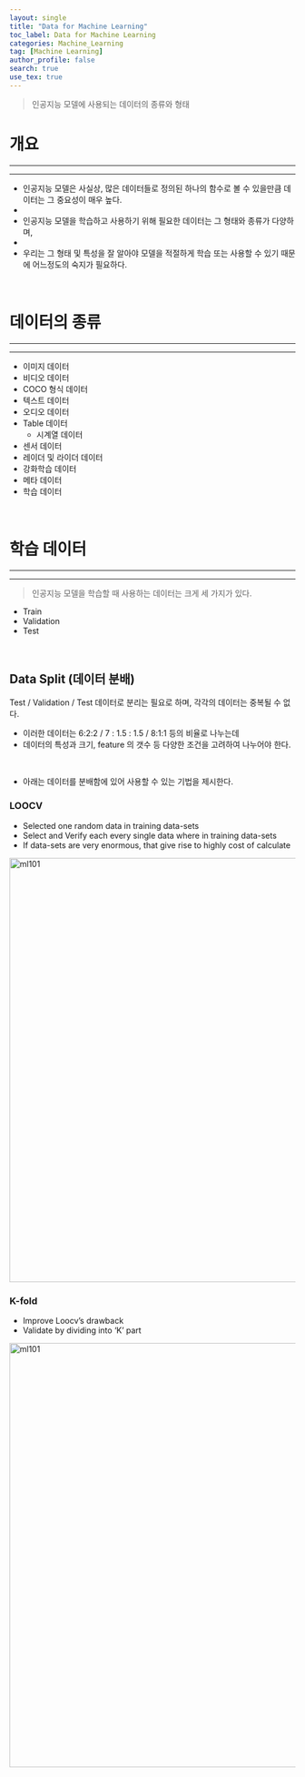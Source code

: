 ```yaml
---
layout: single
title: "Data for Machine Learning"
toc_label: Data for Machine Learning
categories: Machine_Learning
tag: [Machine Learning]
author_profile: false
search: true
use_tex: true
---
```


> 인공지능 모델에 사용되는 데이터의 종류와 형태

# 개요

<hr>
<Hr>

- 인공지능 모델은 사실상, 많은 데이터들로 정의된 하나의 함수로 볼 수 있을만큼 데이터는 그 중요성이 매우 높다.  
- 
- 인공지능 모델을 학습하고 사용하기 위해 필요한 데이터는 그 형태와 종류가 다양하며,
- 
- 우리는 그 형태 및 특성을 잘 알아야 모델을 적절하게 학습 또는 사용할 수 있기 때문에 어느정도의 숙지가 필요하다.

<br>

# 데이터의 종류

<hr>
<hr>

- 이미지 데이터
- 비디오 데이터
- COCO 형식 데이터
- 텍스트 데이터
- 오디오 데이터
- Table 데이터
  - 시계열 데이터
- 센서 데이터
- 레이더 및 라이더 데이터
- 강화학습 데이터
- 메타 데이터
- 학습 데이터

<br>

# 학습 데이터

<hr>
<hr>

> 인공지능 모델을 학습할 때 사용하는 데이터는 크게 세 가지가 있다.

- Train
- Validation
- Test


<br>

## Data Split (데이터 분배)

Test / Validation / Test 데이터로 분리는 필요로 하며, 각각의 데이터는 중복될 수 없다.
- 이러한 데이터는 6:2:2 / 7 : 1.5 : 1.5 / 8:1:1 등의 비율로 나누는데
- 데이터의 특성과 크기, feature 의 갯수 등 다양한 조건을 고려하여 나누어야 한다.


<br>

- 아래는 데이터를 분배함에 있어 사용할 수 있는 기법을 제시한다.

### LOOCV

- Selected one random data in training data-sets
- Select and Verify each every single data where in training data-sets
- If data-sets are very enormous, that give rise to highly cost of calculate

<img width="746" alt="ml101" src="https://github.com/woo-kyu/woo-kyu.github.io/assets/102133610/be731ec5-4675-4113-8b4d-dc23ad19742c">

<br>

### K-fold

- Improve Loocv’s drawback
- Validate by dividing into ‘K’ part

<img width="746" alt="ml101" src="https://github.com/woo-kyu/woo-kyu.github.io/assets/102133610/4cea453a-6d92-4ed6-92af-cf1b970f1218">

